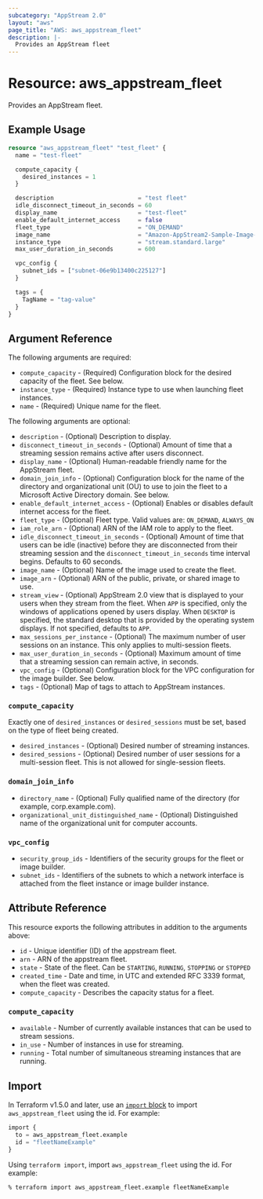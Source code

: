 ```yaml
---
subcategory: "AppStream 2.0"
layout: "aws"
page_title: "AWS: aws_appstream_fleet"
description: |-
  Provides an AppStream fleet
---
```


# Resource: aws_appstream_fleet

Provides an AppStream fleet.

## Example Usage

```terraform
resource "aws_appstream_fleet" "test_fleet" {
  name = "test-fleet"

  compute_capacity {
    desired_instances = 1
  }

  description                        = "test fleet"
  idle_disconnect_timeout_in_seconds = 60
  display_name                       = "test-fleet"
  enable_default_internet_access     = false
  fleet_type                         = "ON_DEMAND"
  image_name                         = "Amazon-AppStream2-Sample-Image-03-11-2023"
  instance_type                      = "stream.standard.large"
  max_user_duration_in_seconds       = 600

  vpc_config {
    subnet_ids = ["subnet-06e9b13400c225127"]
  }

  tags = {
    TagName = "tag-value"
  }
}
```

## Argument Reference

The following arguments are required:

* `compute_capacity` - (Required) Configuration block for the desired capacity of the fleet. See below.
* `instance_type` - (Required) Instance type to use when launching fleet instances.
* `name` - (Required) Unique name for the fleet.

The following arguments are optional:

* `description` - (Optional) Description to display.
* `disconnect_timeout_in_seconds` - (Optional) Amount of time that a streaming session remains active after users disconnect.
* `display_name` - (Optional) Human-readable friendly name for the AppStream fleet.
* `domain_join_info` - (Optional) Configuration block for the name of the directory and organizational unit (OU) to use to join the fleet to a Microsoft Active Directory domain. See below.
* `enable_default_internet_access` - (Optional) Enables or disables default internet access for the fleet.
* `fleet_type` - (Optional) Fleet type. Valid values are: `ON_DEMAND`, `ALWAYS_ON`
* `iam_role_arn` - (Optional) ARN of the IAM role to apply to the fleet.
* `idle_disconnect_timeout_in_seconds` - (Optional) Amount of time that users can be idle (inactive) before they are disconnected from their streaming session and the `disconnect_timeout_in_seconds` time interval begins. Defaults to 60 seconds.
* `image_name` - (Optional) Name of the image used to create the fleet.
* `image_arn` - (Optional) ARN of the public, private, or shared image to use.
* `stream_view` - (Optional) AppStream 2.0 view that is displayed to your users when they stream from the fleet. When `APP` is specified, only the windows of applications opened by users display. When `DESKTOP` is specified, the standard desktop that is provided by the operating system displays. If not specified, defaults to `APP`.
* `max_sessions_per_instance` - (Optional) The maximum number of user sessions on an instance. This only applies to multi-session fleets.
* `max_user_duration_in_seconds` - (Optional) Maximum amount of time that a streaming session can remain active, in seconds.
* `vpc_config` - (Optional) Configuration block for the VPC configuration for the image builder. See below.
* `tags` - (Optional) Map of tags to attach to AppStream instances.

### `compute_capacity`

Exactly one of `desired_instances` or `desired_sessions` must be set, based on the type of fleet being created.

* `desired_instances` - (Optional) Desired number of streaming instances.
* `desired_sessions` - (Optional) Desired number of user sessions for a multi-session fleet. This is not allowed for single-session fleets.

### `domain_join_info`

* `directory_name` - (Optional) Fully qualified name of the directory (for example, corp.example.com).
* `organizational_unit_distinguished_name` - (Optional) Distinguished name of the organizational unit for computer accounts.

### `vpc_config`

* `security_group_ids` - Identifiers of the security groups for the fleet or image builder.
* `subnet_ids` - Identifiers of the subnets to which a network interface is attached from the fleet instance or image builder instance.

## Attribute Reference

This resource exports the following attributes in addition to the arguments above:

* `id` - Unique identifier (ID) of the appstream fleet.
* `arn` - ARN of the appstream fleet.
* `state` - State of the fleet. Can be `STARTING`, `RUNNING`, `STOPPING` or `STOPPED`
* `created_time` -  Date and time, in UTC and extended RFC 3339 format, when the fleet was created.
* `compute_capacity` - Describes the capacity status for a fleet.

### `compute_capacity`

* `available` - Number of currently available instances that can be used to stream sessions.
* `in_use` - Number of instances in use for streaming.
* `running` - Total number of simultaneous streaming instances that are running.

## Import

In Terraform v1.5.0 and later, use an [`import` block](https://developer.hashicorp.com/terraform/language/import) to import `aws_appstream_fleet` using the id. For example:

```terraform
import {
  to = aws_appstream_fleet.example
  id = "fleetNameExample"
}
```

Using `terraform import`, import `aws_appstream_fleet` using the id. For example:

```console
% terraform import aws_appstream_fleet.example fleetNameExample
```
